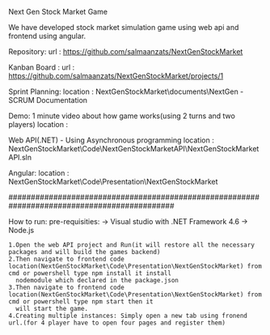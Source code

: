 Next Gen Stock Market Game

We have developed stock market simulation game using web api and frontend using angular.

Repository:
	url : https://github.com/salmaanzats/NextGenStockMarket
	
Kanban Board : 
	url : https://github.com/salmaanzats/NextGenStockMarket/projects/1
	
Sprint Planning:
	location : NextGenStockMarket\documents\NextGen - SCRUM Documentation
	
Demo: 1 minute video about how game works(using 2 turns and two players)
	location : 

Web API(.NET) - Using Asynchronous programming
	location : NextGenStockMarket\Code\NextGenStockMarketAPI\NextGenStockMarketAPI.sln
	
Angular:
	location : NextGenStockMarket\Code\Presentation\NextGenStockMarket
	
#############################################################################################

How to run:
	pre-requisities:
		-> Visual studio with .NET Framework 4.6
		-> Node.js
		
	1.Open the web API project and Run(it will restore all the necessary packages and will build the games backend)
	2.Then navigate to frontend code location(NextGenStockMarket\Code\Presentation\NextGenStockMarket) from cmd or powershell type npm install it install
	  nodemodule which declared in the package.json
	3.Then navigate to frontend code location(NextGenStockMarket\Code\Presentation\NextGenStockMarket) from cmd or powershell type npm start then it	
	  will start the game.
	4.Creating multiple instances: Simply open a new tab using fronend url.(for 4 player have to open four pages and register them)
	
	

	
